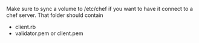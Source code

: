
Make sure to sync a volume to /etc/chef if you want to have it connect to a
chef server. That folder should contain
- client.rb
- validator.pem or client.pem
